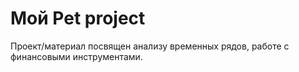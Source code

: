 # Мой Pet project
Проект/материал посвящен анализу временных рядов, работе с финансовыми инструментами.
